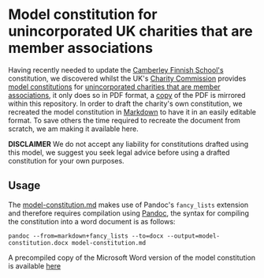 # Model constitution for unincorporated UK charities that are member associations
Having recently needed to update the [Camberley Finnish School's](http://www.suomikoulu.org) constitution, we discovered whilst the UK's [Charity Commission](https://www.gov.uk/government/organisations/charity-commission) provides [model constitutions](https://www.gov.uk/government/publications/setting-up-a-charity-model-governing-documents) for [unincorporated charities that are member associations](https://www.gov.uk/government/uploads/system/uploads/attachment_data/file/586359/GD3.pdf), it only does so in PDF format, a [copy](resources/docs/GD3.pdf) of the PDF is mirrored within this repository.
In order to draft the charity's own constitution, we recreated the model constitution in [Markdown](https://en.m.wikipedia.org/wiki/Markdown) to have it in an easily editable format. To save others the time required to recreate the document from scratch, we am making it available here.

**DISCLAIMER** We do not accept any liability for constitutions drafted using this model, we suggest you seek legal advice before using a drafted constitution for your own purposes.

## Usage
The [model-constitution.md](model-constitution.md) makes use of Pandoc's `fancy_lists` extension and therefore requires compilation using [Pandoc](https://pandoc.org), the syntax for compiling the constitution into a word document is as follows:

```pandoc --from=markdown+fancy_lists --to=docx --output=model-constitution.docx model-constitution.md```

A precompiled copy of the Microsoft Word version of the model constitution is available [here](model-constitution.docx)

